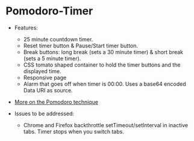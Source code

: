 # Pomodoro-Timer

  * Features:
      * 25 minute countdown timer.
      * Reset timer button & Pause/Start timer button.
      * Break buttons: long break (sets a 30 minute timer) & short break (sets a 5 minute timer).
      * CSS tomato shaped container to hold the timer buttons and the displayed time.
      * Responsive page
      * Alarm that goes off when timer is 00:00. Uses a base64 encoded Data URI as source.
  * [More on the Pomodoro technique](https://en.wikipedia.org/wiki/Pomodoro_Technique)
  
  
  * Issues to be addressed:
      * Chrome and Firefox backthrottle setTimeout/setInterval in inactive tabs. Timer stops when you switch tabs. 




